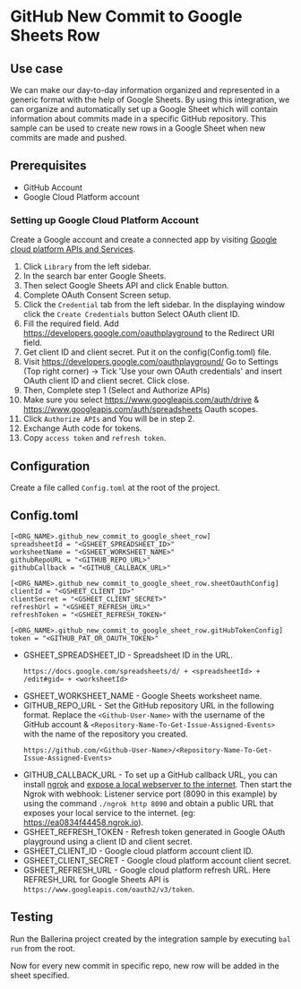 # GitHub New Commit to Google Sheets Row
## Use case
We can make our day-to-day information organized and represented in a generic format with the help of Google Sheets. By 
using this integration, we can organize and automatically set up a Google Sheet which will contain information about 
commits made in a specific GitHub repository. This sample can be used to create new rows in a Google Sheet when new commits are made and pushed.

## Prerequisites
* GitHub Account
* Google Cloud Platform account

### Setting up Google Cloud Platform Account
Create a Google account and create a connected app by visiting [Google cloud platform APIs and Services](https://console.cloud.google.com/apis/dashboard).

1. Click `Library` from the left sidebar.
2. In the search bar enter Google Sheets.
3. Then select Google Sheets API and click Enable button.
4. Complete OAuth Consent Screen setup.
5. Click the `Credential` tab from the left sidebar. In the displaying window click the `Create Credentials` button
   Select OAuth client ID.
6. Fill the required field. Add https://developers.google.com/oauthplayground to the Redirect URI field.
7. Get client ID and client secret. Put it on the config(Config.toml) file.
8. Visit https://developers.google.com/oauthplayground/
   Go to Settings (Top right corner) -> Tick 'Use your own OAuth credentials' and insert OAuth client ID and client secret.
   Click close.
9. Then, Complete step 1 (Select and Authorize APIs)
10. Make sure you select https://www.googleapis.com/auth/drive & https://www.googleapis.com/auth/spreadsheets Oauth scopes.
11. Click `Authorize APIs` and You will be in step 2.
12. Exchange Auth code for tokens.
13. Copy `access token` and `refresh token`.

## Configuration
Create a file called `Config.toml` at the root of the project.

## Config.toml
```
[<ORG_NAME>.github_new_commit_to_google_sheet_row]
spreadsheetId = "<GSHEET_SPREADSHEET_ID>"
worksheetName = "<GSHEET_WORKSHEET_NAME>"
githubRepoURL = "<GITHUB_REPO_URL>"
githubCallback = "<GITHUB_CALLBACK_URL>"

[<ORG_NAME>.github_new_commit_to_google_sheet_row.sheetOauthConfig]
clientId = "<GSHEET_CLIENT_ID>"
clientSecret = "<GSHEET_CLIENT_SECRET>"
refreshUrl = "<GSHEET_REFRESH_URL>"
refreshToken = "<GSHEET_REFRESH_TOKEN>"

[<ORG_NAME>.github_new_commit_to_google_sheet_row.gitHubTokenConfig]
token = "<GITHUB_PAT_OR_OAUTH_TOKEN>"
```
* GSHEET_SPREADSHEET_ID - Spreadsheet ID in the URL.
    ```
    https://docs.google.com/spreadsheets/d/ + <spreadsheetId> + /edit#gid= + <worksheetId>
    ```
* GSHEET_WORKSHEET_NAME - Google Sheets worksheet name.
* GITHUB_REPO_URL - Set the GitHub repository URL in the following format. Replace the `<Github-User-Name>` with 
the username of the GitHub account & `<Repository-Name-To-Get-Issue-Assigned-Events>` with the name of the repository you created.
    ```
    https://github.com/<Github-User-Name>/<Repository-Name-To-Get-Issue-Assigned-Events>
    ```
* GITHUB_CALLBACK_URL - To set up a GitHub callback URL, you can install 
[ngrok](https://ngrok.com/download) and [expose a local webserver to the internet](https://ngrok.com/docs). 
Then start the Ngrok with webhook: Listener service port (8090 in this example) by using the command `./ngrok http 8090`
and obtain a public URL that exposes your local service to the internet. (eg: https://ea0834f44458.ngrok.io).
* GSHEET_REFRESH_TOKEN - Refresh token generated in Google OAuth playground using a client ID and client secret.
* GSHEET_CLIENT_ID - Google cloud platform account client ID.
* GSHEET_CLIENT_SECRET - Google cloud platform account client secret.
* GSHEET_REFRESH_URL - Google cloud platform refresh URL. Here REFRESH_URL for Google Sheets API is `https://www.googleapis.com/oauth2/v3/token`.

## Testing
Run the Ballerina project created by the integration sample by executing `bal run` from the root.

Now for every new commit in specific repo, new row will be added in the sheet specified.
